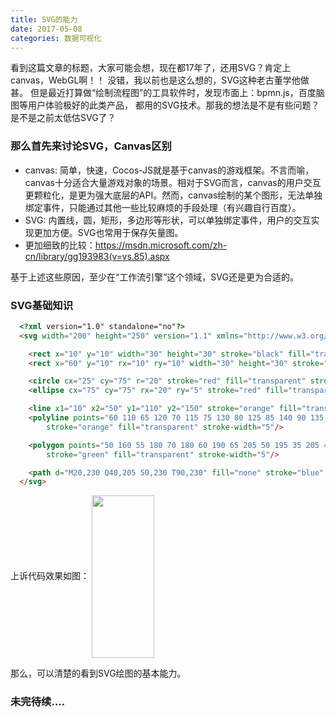 ```yaml
---
title: SVG的能力
date: 2017-05-08
categories: 数据可视化
---
```


看到这篇文章的标题，大家可能会想，现在都17年了，还用SVG？肯定上canvas，WebGL啊！！
没错，我以前也是这么想的，SVG这种老古董学他做甚。
但是最近打算做“绘制流程图”的工具软件时，发现市面上：bpmn.js，百度脑图等用户体验极好的此类产品，
都用的SVG技术。那我的想法是不是有些问题？是不是之前太低估SVG了？

### 那么首先来讨论SVG，Canvas区别
- canvas: 简单，快速，Cocos-JS就是基于canvas的游戏框架。不言而喻，canvas十分适合大量游戏对象的场景。相对于SVG而言，canvas的用户交互更颗粒化，是更为强大底层的API。然而，canvas绘制的某个图形，无法单独绑定事件，只能通过其他一些比较麻烦的手段处理（有兴趣自行百度）。
- SVG: 内置线，圆，矩形，多边形等形状，可以单独绑定事件，用户的交互实现更加方便。SVG也常用于保存矢量图。
- 更加细致的比较：https://msdn.microsoft.com/zh-cn/library/gg193983(v=vs.85).aspx

基于上述这些原因，至少在“工作流引擎”这个领域，SVG还是更为合适的。

### SVG基础知识

``` html
  <?xml version="1.0" standalone="no"?>
  <svg width="200" height="250" version="1.1" xmlns="http://www.w3.org/2000/svg">

    <rect x="10" y="10" width="30" height="30" stroke="black" fill="transparent" stroke-width="5"/>
    <rect x="60" y="10" rx="10" ry="10" width="30" height="30" stroke="black" fill="transparent" stroke-width="5"/>

    <circle cx="25" cy="75" r="20" stroke="red" fill="transparent" stroke-width="5"/>
    <ellipse cx="75" cy="75" rx="20" ry="5" stroke="red" fill="transparent" stroke-width="5"/>

    <line x1="10" x2="50" y1="110" y2="150" stroke="orange" fill="transparent" stroke-width="5"/>
    <polyline points="60 110 65 120 70 115 75 130 80 125 85 140 90 135 95 150 100 145"
        stroke="orange" fill="transparent" stroke-width="5"/>

    <polygon points="50 160 55 180 70 180 60 190 65 205 50 195 35 205 40 190 30 180 45 180"
        stroke="green" fill="transparent" stroke-width="5"/>

    <path d="M20,230 Q40,205 50,230 T90,230" fill="none" stroke="blue" stroke-width="5"/>
  </svg>
```

上诉代码效果如图：
<img src="/img/svg0.png" width = "100" height = "260" align=center />


那么，可以清楚的看到SVG绘图的基本能力。
### 未完待续....
